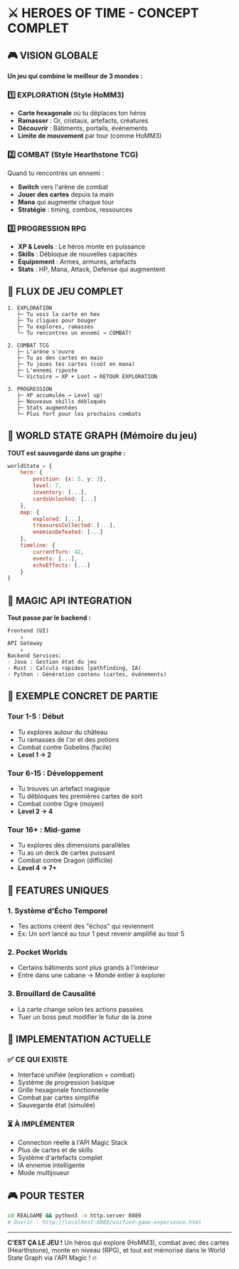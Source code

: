 # ⚔️ HEROES OF TIME - CONCEPT COMPLET

## 🎮 VISION GLOBALE
**Un jeu qui combine le meilleur de 3 mondes :**

### 1️⃣ EXPLORATION (Style HoMM3)
- **Carte hexagonale** où tu déplaces ton héros
- **Ramasser** : Or, cristaux, artefacts, créatures
- **Découvrir** : Bâtiments, portails, événements
- **Limite de mouvement** par tour (comme HoMM3)

### 2️⃣ COMBAT (Style Hearthstone TCG)
Quand tu rencontres un ennemi :
- **Switch** vers l'arène de combat
- **Jouer des cartes** depuis ta main
- **Mana** qui augmente chaque tour
- **Stratégie** : timing, combos, ressources

### 3️⃣ PROGRESSION RPG
- **XP & Levels** : Le héros monte en puissance
- **Skills** : Débloque de nouvelles capacités
- **Équipement** : Armes, armures, artefacts
- **Stats** : HP, Mana, Attack, Defense qui augmentent

## 🔄 FLUX DE JEU COMPLET

```
1. EXPLORATION
   ├─ Tu vois la carte en hex
   ├─ Tu cliques pour bouger
   ├─ Tu explores, ramasses
   └─ Tu rencontres un ennemi → COMBAT!

2. COMBAT TCG
   ├─ L'arène s'ouvre
   ├─ Tu as des cartes en main
   ├─ Tu joues tes cartes (coût en mana)
   ├─ L'ennemi riposte
   └─ Victoire → XP + Loot → RETOUR EXPLORATION

3. PROGRESSION
   ├─ XP accumulée → Level up!
   ├─ Nouveaux skills débloqués
   ├─ Stats augmentées
   └─ Plus fort pour les prochains combats
```

## 💾 WORLD STATE GRAPH (Mémoire du jeu)

**TOUT est sauvegardé dans un graphe :**
```javascript
worldState = {
    hero: {
        position: {x: 5, y: 3},
        level: 7,
        inventory: [...],
        cardsUnlocked: [...]
    },
    map: {
        explored: [...],
        treasuresCollected: [...],
        enemiesDefeated: [...]
    },
    timeline: {
        currentTurn: 42,
        events: [...],
        echoEffects: [...]
    }
}
```

## 🔌 MAGIC API INTEGRATION

**Tout passe par le backend :**
```
Frontend (UI) 
    ↓ 
API Gateway 
    ↓
Backend Services:
- Java : Gestion état du jeu
- Rust : Calculs rapides (pathfinding, IA)
- Python : Génération contenu (cartes, événements)
```

## 🎯 EXEMPLE CONCRET DE PARTIE

### Tour 1-5 : Début
- Tu explores autour du château
- Tu ramasses de l'or et des potions
- Combat contre Gobelins (facile)
- **Level 1 → 2**

### Tour 6-15 : Développement
- Tu trouves un artefact magique
- Tu débloques tes premières cartes de sort
- Combat contre Ogre (moyen)
- **Level 2 → 4**

### Tour 16+ : Mid-game
- Tu explores des dimensions parallèles
- Tu as un deck de cartes puissant
- Combat contre Dragon (difficile)
- **Level 4 → 7+**

## 🌟 FEATURES UNIQUES

### 1. **Système d'Écho Temporel**
- Tes actions créent des "échos" qui reviennent
- Ex: Un sort lancé au tour 1 peut revenir amplifié au tour 5

### 2. **Pocket Worlds**
- Certains bâtiments sont plus grands à l'intérieur
- Entre dans une cabane → Monde entier à explorer

### 3. **Brouillard de Causalité**
- La carte change selon tes actions passées
- Tuer un boss peut modifier le futur de la zone

## 🚀 IMPLEMENTATION ACTUELLE

### ✅ CE QUI EXISTE
- Interface unifiée (exploration + combat)
- Système de progression basique
- Grille hexagonale fonctionnelle
- Combat par cartes simplifié
- Sauvegarde état (simulée)

### ⏳ À IMPLÉMENTER
- Connection réelle à l'API Magic Stack
- Plus de cartes et de skills
- Système d'artefacts complet
- IA ennemie intelligente
- Mode multijoueur

## 🎮 POUR TESTER
```bash
cd REALGAME && python3 -m http.server 8889
# Ouvrir : http://localhost:8889/unified-game-experience.html
```

---

**C'EST ÇA LE JEU !** Un héros qui explore (HoMM3), combat avec des cartes (Hearthstone), monte en niveau (RPG), et tout est mémorisé dans le World State Graph via l'API Magic ! 🔥